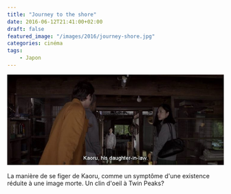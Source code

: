 ```yaml
---
title: "Journey to the shore"
date: 2016-06-12T21:41:00+02:00
draft: false
featured_image: "/images/2016/journey-shore.jpg"
categories: cinéma
tags:
    - Japon
---
```


![journey-shore](/images/2016/journey-shore.jpg)

La manière de se figer de Kaoru, comme un symptôme d'une existence réduite à une image morte.  Un clin d'oeil à Twin Peaks?